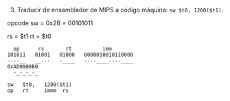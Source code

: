 3. Traducir de ensamblador de MIPS a código máquina: `sw $t0, 1200($t1)`.

opcode sw = 0x2B = 00101011

rs = $t1
rt = $t0

```
  op      rs       rt          imm
101011   01001   01000   0000010010110000
----__   __---   -____   ----____----____
0xAD0908B0
  -_-_-_-_
```

```
sw   $t0,   1200($t1)
op   rt     immm  rs
```